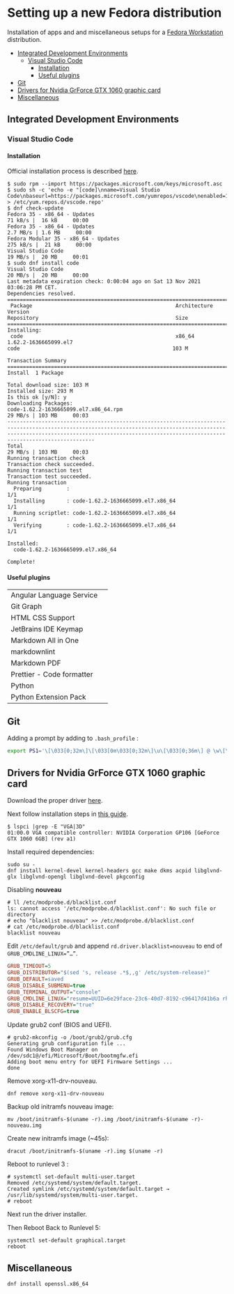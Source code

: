 <h1>Setting up a new Fedora distribution</h1>

Installation of apps and and miscellaneous setups for a [Fedora Workstation](https://getfedora.org/en/workstation/) distribution.

- [Integrated Development Environments](#integrated-development-environments)
  - [Visual Studio Code](#visual-studio-code)
    - [Installation](#installation)
    - [Useful plugins](#useful-plugins)
- [Git](#git)
- [Drivers for Nvidia GrForce GTX 1060 graphic card](#drivers-for-nvidia-grforce-gtx-1060-graphic-card)
- [Miscellaneous](#miscellaneous)

## Integrated Development Environments

### Visual Studio Code

#### Installation

Official installation process is described [here](https://code.visualstudio.com/docs/setup/linux#_rhel-fedora-and-centos-based-distributions).

```
$ sudo rpm --import https://packages.microsoft.com/keys/microsoft.asc
$ sudo sh -c 'echo -e "[code]\nname=Visual Studio Code\nbaseurl=https://packages.microsoft.com/yumrepos/vscode\nenabled=1\ngpgcheck=1\ngpgkey=https://packages.microsoft.com/keys/microsoft.asc" > /etc/yum.repos.d/vscode.repo'
$ dnf check-update
Fedora 35 - x86_64 - Updates                                                                                                                                                                                   71 kB/s |  16 kB     00:00    
Fedora 35 - x86_64 - Updates                                                                                                                                                                                  2.7 MB/s | 1.6 MB     00:00    
Fedora Modular 35 - x86_64 - Updates                                                                                                                                                                          275 kB/s |  21 kB     00:00    
Visual Studio Code                                                                                                                                                                                             19 MB/s |  20 MB     00:01    
$ sudo dnf install code
Visual Studio Code                                                                                                                                                                                             20 MB/s |  20 MB     00:00    
Last metadata expiration check: 0:00:04 ago on Sat 13 Nov 2021 03:06:28 PM CET.
Dependencies resolved.
==============================================================================================================================================================================================================================================
 Package                                              Architecture                                           Version                                                               Repository                                            Size
==============================================================================================================================================================================================================================================
Installing:
 code                                                 x86_64                                                 1.62.2-1636665099.el7                                                 code                                                 103 M

Transaction Summary
==============================================================================================================================================================================================================================================
Install  1 Package

Total download size: 103 M
Installed size: 293 M
Is this ok [y/N]: y
Downloading Packages:
code-1.62.2-1636665099.el7.x86_64.rpm                                                                                                                                                                          29 MB/s | 103 MB     00:03    
----------------------------------------------------------------------------------------------------------------------------------------------------------------------------------------------------------------------------------------------
Total                                                                                                                                                                                                          29 MB/s | 103 MB     00:03     
Running transaction check
Transaction check succeeded.
Running transaction test
Transaction test succeeded.
Running transaction
  Preparing        :                                                                                                                                                                                                                      1/1 
  Installing       : code-1.62.2-1636665099.el7.x86_64                                                                                                                                                                                    1/1 
  Running scriptlet: code-1.62.2-1636665099.el7.x86_64                                                                                                                                                                                    1/1 
  Verifying        : code-1.62.2-1636665099.el7.x86_64                                                                                                                                                                                    1/1 

Installed:
  code-1.62.2-1636665099.el7.x86_64                                                                                                                                                                                                           

Complete!
```

#### Useful plugins

|                           |     |
| ------------------------- | --- |
| Angular Language Service  |     |
| Git Graph                 |     |
| HTML CSS Support          |     |
| JetBrains IDE Keymap      |     |
| Markdown All in One       |     |
| markdownlint              |     |
| Markdown PDF              |     |
| Prettier - Code formatter |     |
| Python                    |     |
| Python Extension Pack     |     |

## Git

Adding a prompt by adding to `.bash_profile` :

```bash
export PS1='\[\033[0;32m\]\[\033[0m\033[0;32m\]\u\[\033[0;36m\] @ \w\[\033[0;32m\]$(if git rev-parse --git-dir > /dev/null 2>&1; then echo " - ["; fi)$(git branch 2>/dev/null | grep "^*" | colrm 1 2)\[\033[0;32m\]$(if git rev-parse --git-dir > /dev/null 2>&1; then echo "]"; fi)\[\033[0m\033[0;32m\] \$\[\033[0m\033[0;32m\]\[\033[0m\] '
```

## Drivers for Nvidia GrForce GTX 1060 graphic card

Download the proper driver [here](https://www.nvidia.com/Download/Find.aspx?lang=en-us).

Next follow installation steps in [this guide](https://www.if-not-true-then-false.com/2015/fedora-nvidia-guide/).

```
$ lspci |grep -E "VGA|3D"
01:00.0 VGA compatible controller: NVIDIA Corporation GP106 [GeForce GTX 1060 6GB] (rev a1)
```

Install required dependencies:

```
sudo su -
dnf install kernel-devel kernel-headers gcc make dkms acpid libglvnd-glx libglvnd-opengl libglvnd-devel pkgconfig
```

Disabling **nouveau**

```
# ll /etc/modprobe.d/blacklist.conf
ls: cannot access '/etc/modprobe.d/blacklist.conf': No such file or directory
# echo "blacklist nouveau" >> /etc/modprobe.d/blacklist.conf
# cat /etc/modprobe.d/blacklist.conf
blacklist nouveau
```

Edit `/etc/default/grub` and append `rd.driver.blacklist=nouveau` to end of `GRUB_CMDLINE_LINUX=”…”`.

```ini
GRUB_TIMEOUT=5
GRUB_DISTRIBUTOR="$(sed 's, release .*$,,g' /etc/system-release)"
GRUB_DEFAULT=saved
GRUB_DISABLE_SUBMENU=true
GRUB_TERMINAL_OUTPUT="console"
GRUB_CMDLINE_LINUX="resume=UUID=6e29face-23c6-40d7-8192-c96417d41b6a rhgb quiet rd.driver.blacklist=nouveau"
GRUB_DISABLE_RECOVERY="true"
GRUB_ENABLE_BLSCFG=true
```

Update grub2 conf (BIOS and UEFI).

```
# grub2-mkconfig -o /boot/grub2/grub.cfg
Generating grub configuration file ...
Found Windows Boot Manager on /dev/sdc1@/efi/Microsoft/Boot/bootmgfw.efi
Adding boot menu entry for UEFI Firmware Settings ...
done
```

Remove xorg-x11-drv-nouveau.

```
dnf remove xorg-x11-drv-nouveau
```

Backup old initramfs nouveau image:

```
mv /boot/initramfs-$(uname -r).img /boot/initramfs-$(uname -r)-nouveau.img
```

Create new initramfs image (~45s):

```
dracut /boot/initramfs-$(uname -r).img $(uname -r)
```

Reboot to runlevel 3 :

```
# systemctl set-default multi-user.target
Removed /etc/systemd/system/default.target.
Created symlink /etc/systemd/system/default.target → /usr/lib/systemd/system/multi-user.target.
# reboot
```

Next run the driver installer.

Then Reboot Back to Runlevel 5:

```
systemctl set-default graphical.target
reboot
```

## Miscellaneous

```
dnf install openssl.x86_64
```